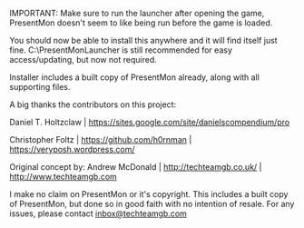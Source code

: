 

IMPORTANT: Make sure to run the launcher after opening the game, PresentMon doesn't seem to like being run before the game is loaded.

You should now be able to install this anywhere and it will find itself just fine. C:\PresentMonLauncher is still recommended for easy access/updating, but now not required.

Installer includes a built copy of PresentMon already, along with all supporting files.

A big thanks the contributors on this project:

Daniel T. Holtzclaw | https://sites.google.com/site/danielscompendium/pro 
 
Christopher Foltz | https://github.com/h0rnman | https://veryposh.wordpress.com/

Original concept by: Andrew McDonald | http://techteamgb.co.uk/ | http://www.techteamgb.com

I make no claim on PresentMon or it's copyright. This includes a built copy of PresentMon, but done so in good faith with no intention of resale. For any issues, please contact inbox@techteamgb.com
